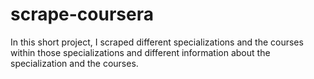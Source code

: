 # scrape-coursera
In this short project, I scraped different specializations and the courses within those specializations and different information about the specialization and the courses.
